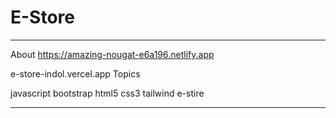 # E-Store


---
About
https://amazing-nougat-e6a196.netlify.app

e-store-indol.vercel.app
Topics

javascript bootstrap html5 css3 tailwind e-stire
 
 ---
